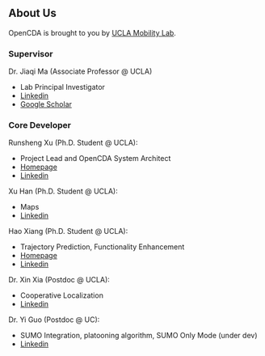 ## About Us
OpenCDA is brought to you by [UCLA Mobility Lab](https://mobility-lab.seas.ucla.edu/).

### Supervisor
Dr. Jiaqi Ma (Associate Professor @ UCLA)
- Lab Principal Investigator
- [Linkedin](https://www.linkedin.com/in/jiaqi-ma-17037838/)
- [Google Scholar](https://scholar.google.com/citations?user=S3cQz1AAAAAJ&hl=en)

### Core Developer
Runsheng Xu (Ph.D. Student @ UCLA):
- Project Lead and OpenCDA System Architect
- [Homepage](https://derrickxunu.github.io/)
- [Linkedin](https://www.linkedin.com/in/runsheng-xu/)

Xu Han (Ph.D. Student @ UCLA):
- Maps
- [Linkedin](https://www.linkedin.com/in/xu-han-12851a64/)

Hao Xiang (Ph.D. Student @ UCLA):
- Trajectory Prediction, Functionality Enhancement
- [Homepage](https://xhwind.github.io/)
- [Linkedin](https://www.linkedin.com/in/hao-xiang-42bb5a1b2/)

Dr. Xin Xia (Postdoc @ UCLA):
- Cooperative Localization
- [Linkedin](https://www.linkedin.com/in/xin-xia-3b6589189/)

Dr. Yi Guo (Postdoc @ UC):
- SUMO Integration, platooning algorithm, SUMO Only Mode (under dev)
- [Linkedin](https://www.linkedin.com/in/yi-guo-4008baaa/)



